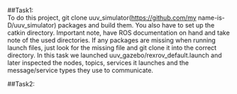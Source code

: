 

##Task1:                                                                                                                                                                   
         To do this project, git clone uuv_simulator(https://github.com/my name-is-D/uuv_simulator) packages and build them. You also have to set up the catkin            directory. Important note, have ROS documentation on hand and take note of the used directories. If any packages are missing when running launch files,            just look for the missing file and git clone it into the correct directory.
         In this task we launched uuv_gazebo/rexrov_default.launch and later inspected the nodes, topics, services it launches and the message/service types they          use to communicate.  

##Task2:
